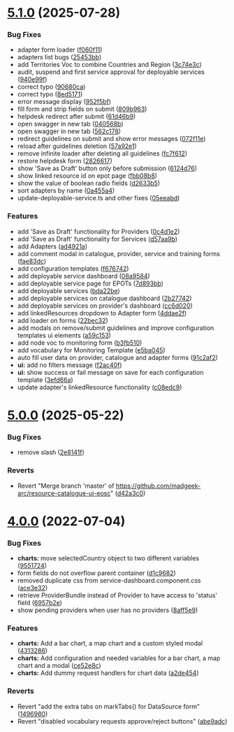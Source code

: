 # [5.1.0](https://github.com/madgeek-arc/resource-catalogue-ui/compare/v5.0.0...v5.1.0) (2025-07-28)


### Bug Fixes

* adapter form loader ([f060f11](https://github.com/madgeek-arc/resource-catalogue-ui/commit/f060f11575b1d6495cea96c2f5688df3235f5018))
* adapters list bugs ([25453bb](https://github.com/madgeek-arc/resource-catalogue-ui/commit/25453bb821c5fccca8bf767b1cf199fbd7998ed8))
* add Territories Voc to combine Countries and Region ([3c74e3c](https://github.com/madgeek-arc/resource-catalogue-ui/commit/3c74e3c1b56b48f54cce7ec2ea6e151a6af7ba24))
* audit, suspend and first service approval for deployable services ([940e99f](https://github.com/madgeek-arc/resource-catalogue-ui/commit/940e99f21d4a9900171ea9183f5edfea29a01c52))
* correct typo ([90680ca](https://github.com/madgeek-arc/resource-catalogue-ui/commit/90680ca99ee70f1c8ab54ea3f5ab6a88e05cf87f))
* correct typo ([8ed5171](https://github.com/madgeek-arc/resource-catalogue-ui/commit/8ed517199eb632f5bc2e6fc36adab4305ed85d6c))
* error message display ([952f5bf](https://github.com/madgeek-arc/resource-catalogue-ui/commit/952f5bf2bde29200f72f9b0fc2814c7e9c933ca3))
* fill form and strip fields on submit ([809b963](https://github.com/madgeek-arc/resource-catalogue-ui/commit/809b9637dd3ec979e8388f5c885131f9df0d4952))
* helpdesk redirect after submit ([61d46b9](https://github.com/madgeek-arc/resource-catalogue-ui/commit/61d46b950af7090a4231cd4962929efbdc97ee90))
* open swagger in new tab ([040568b](https://github.com/madgeek-arc/resource-catalogue-ui/commit/040568b37e2ed9369da7e7493e78e16e32acd8ac))
* open swagger in new tab ([562c178](https://github.com/madgeek-arc/resource-catalogue-ui/commit/562c178a6f37b8a4ba11ed47c789a2c56ea0fed3))
* redirect guidelines on submit and show error messages ([072f11e](https://github.com/madgeek-arc/resource-catalogue-ui/commit/072f11e6c6490669a6f6c3a20921d3ccd384f14f))
* reload after guidelines deletion ([57a92e1](https://github.com/madgeek-arc/resource-catalogue-ui/commit/57a92e12061b502afa0ced57c6bfec1e5cc9005b))
* remove infinite loader after deleting all guidelines ([fc7f612](https://github.com/madgeek-arc/resource-catalogue-ui/commit/fc7f612251ef3a78fd9884519d76f0f526c0f925))
* restore helpdesk form ([2826617](https://github.com/madgeek-arc/resource-catalogue-ui/commit/28266171516f01700e1c8c9c71d3bc13f921d4c4))
* show 'Save as Draft' button only before submission ([6124d76](https://github.com/madgeek-arc/resource-catalogue-ui/commit/6124d76cc7c8d28204bb886b34078c746d33e682))
* show linked resource id on epot page ([fbb08b8](https://github.com/madgeek-arc/resource-catalogue-ui/commit/fbb08b8055decf95a2466858e3aa59ead82cbe4f))
* show the value of boolean radio fields ([d2633b5](https://github.com/madgeek-arc/resource-catalogue-ui/commit/d2633b5bddcf5b853cd799e191c25892880c5503))
* sort adapters by name ([0a455a4](https://github.com/madgeek-arc/resource-catalogue-ui/commit/0a455a4cd98e9c12dbe9c3b776fa9b3bfe6a879d))
* update-deployable-service.ts and other fixes ([05eeabd](https://github.com/madgeek-arc/resource-catalogue-ui/commit/05eeabdd304ae15fafbb321cfcebe640816613c8))


### Features

* add 'Save as Draft' functionality for Providers ([0c4d1e2](https://github.com/madgeek-arc/resource-catalogue-ui/commit/0c4d1e2c96edc0f118e5c626d23a8059a258181a))
* add 'Save as Draft' functionality for Services ([d57aa9b](https://github.com/madgeek-arc/resource-catalogue-ui/commit/d57aa9b963f22ca01beca8b1a9c9858014926d9a))
* add Adapters ([ad4921a](https://github.com/madgeek-arc/resource-catalogue-ui/commit/ad4921a2e0ee3c033c335490638c064658a88fed))
* add comment modal in catalogue, provider, service and training forms ([fae83dc](https://github.com/madgeek-arc/resource-catalogue-ui/commit/fae83dcff503f6a1599a40d6bdfa36132807ac89))
* add configuration templates ([f676742](https://github.com/madgeek-arc/resource-catalogue-ui/commit/f676742a787522c335f8a154cdf01b70c08a2c7c))
* add deployable service dashboard ([08a9584](https://github.com/madgeek-arc/resource-catalogue-ui/commit/08a9584dea564fe27d651817acbdc7155dd8ab85))
* add deployable service page for EPOTs ([7d893bb](https://github.com/madgeek-arc/resource-catalogue-ui/commit/7d893bbad216b105e2d45d6e7fba810a424f2823))
* add deployable services ([bda22be](https://github.com/madgeek-arc/resource-catalogue-ui/commit/bda22be3958e6cf115f9cf6d81571127d3fd3035))
* add deployable services on catalogue dashboard ([2b27742](https://github.com/madgeek-arc/resource-catalogue-ui/commit/2b27742230fdbdc8cca38c30df1017e8c92e9260))
* add deployable services on provider's dashboard ([cc6d020](https://github.com/madgeek-arc/resource-catalogue-ui/commit/cc6d02066c9233b33e1953364ba8df94e180fef7))
* add linkedResources dropdown to Adapter form ([4ddae2f](https://github.com/madgeek-arc/resource-catalogue-ui/commit/4ddae2f179915f9feab8266e81b80d9bfb2fc260))
* add loader on forms ([22bec32](https://github.com/madgeek-arc/resource-catalogue-ui/commit/22bec3254aa7da1f8aa4e2f708f9866c89fa7784))
* add modals on remove/submit guidelines and improve configuration templates ui elements ([a59c153](https://github.com/madgeek-arc/resource-catalogue-ui/commit/a59c15309baae88bc297752199e14f0dac5db3aa))
* add node voc to monitoring form ([b3fb510](https://github.com/madgeek-arc/resource-catalogue-ui/commit/b3fb5102e12a60d02febb92b3034e3810ccd302e))
* add vocabulary for Monitoring Template ([e5ba045](https://github.com/madgeek-arc/resource-catalogue-ui/commit/e5ba0456936be09aa9d52ef6eff0feeeb707ad3f))
* auto fill user data on provider, catalogue and adapter forms ([91c2af2](https://github.com/madgeek-arc/resource-catalogue-ui/commit/91c2af2255a0d176fe87a17fd88fff724498bcd2))
* **ui:** add no filters message ([f2ac40f](https://github.com/madgeek-arc/resource-catalogue-ui/commit/f2ac40f65f656cf27d9deab2dda852ecba1e2569))
* **ui:** show success or fail message on save for each configuration template ([3efd66a](https://github.com/madgeek-arc/resource-catalogue-ui/commit/3efd66a4f9a7272be23c5a5fda0a3913a510e9b0))
* update adapter's linkedResource functionality ([c08edc9](https://github.com/madgeek-arc/resource-catalogue-ui/commit/c08edc9d0692561ba64222b7a376441643c72669))



# [5.0.0](https://github.com/madgeek-arc/resource-catalogue-ui/compare/v4.0.0...v5.0.0) (2025-05-22)


### Bug Fixes

* remove slash ([2e8141f](https://github.com/madgeek-arc/resource-catalogue-ui/commit/2e8141facbbcf1ce66eae204deac5306d7d234eb))


### Reverts

* Revert "Merge branch 'master' of https://github.com/madgeek-arc/resource-catalogue-ui-eosc" ([d42a3c0](https://github.com/madgeek-arc/resource-catalogue-ui/commit/d42a3c0d95aaf82480a87c4d4d6cfe2d762cb732))



# [4.0.0](https://github.com/madgeek-arc/resource-catalogue-ui/compare/d1c968264d0c4169b93225b3633f0ea9485afdf0...v4.0.0) (2022-07-04)


### Bug Fixes

* **charts:** move selectedCountry object to two different variables ([9551724](https://github.com/madgeek-arc/resource-catalogue-ui/commit/9551724b65f8a7b30ad9e9186914cca0a420d305))
* form fields do not overflow parent container ([d1c9682](https://github.com/madgeek-arc/resource-catalogue-ui/commit/d1c968264d0c4169b93225b3633f0ea9485afdf0))
* removed duplicate css from service-dashboard.component.css ([ace3e32](https://github.com/madgeek-arc/resource-catalogue-ui/commit/ace3e324dd219feb587622fc3586c04e642ff5bb))
* retrieve ProviderBundle instead of Provider to have access to 'status' field ([6957b2e](https://github.com/madgeek-arc/resource-catalogue-ui/commit/6957b2efa69fde366925635dd230e07246c5b19b))
* show pending providers when user has no providers ([8aff5e9](https://github.com/madgeek-arc/resource-catalogue-ui/commit/8aff5e91a54ab1e3b58e3f5b3a9e0ab59b9ba8d3))


### Features

* **charts:** Add a bar chart, a map chart and a custom styled modal ([4313286](https://github.com/madgeek-arc/resource-catalogue-ui/commit/4313286804d9d4dcc84018d870906f4fe6a02b8c))
* **charts:** Add configuration and needed variables for a bar chart, a map chart and a modal ([ce52e8c](https://github.com/madgeek-arc/resource-catalogue-ui/commit/ce52e8cb71fb2acc278bbbab5ba25698dc30eab7))
* **charts:** Add dummy request handlers for chart data ([a2de454](https://github.com/madgeek-arc/resource-catalogue-ui/commit/a2de454ba50889c04cada7885b98d9e705fc3053))


### Reverts

* Revert "add the extra tabs on markTabs() for DataSource form" ([1496980](https://github.com/madgeek-arc/resource-catalogue-ui/commit/14969809bba1463d7b4caad2cd69b174630fbb28))
* Revert "disabled vocabulary requests approve/reject buttons" ([abe9adc](https://github.com/madgeek-arc/resource-catalogue-ui/commit/abe9adcbd626db7c36b45abc7e2cb5eceed0acd8))



